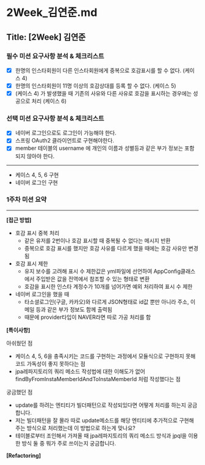 # 2Week_김연준.md

## Title: [2Week] 김연준

### 필수 미션 요구사항 분석 & 체크리스트
- [x] 한명의 인스타회원이 다른 인스타회원에게 중복으로 호감표시를 할 수 없다. (케이스 4)
- [x] 한명의 인스타회원이 11명 이상의 호감상대를 등록 할 수 없다. (케이스 5)
- [x] (케이스 4) 가 발생했을 때 기존의 사유와 다른 사유로 호감을 표시하는 경우에는 성공으로 처리 (케이스 6)
### 선택 미션 요구사항 분석 & 체크리스트
- [x] 네이버 로그인으로도 로그인이 가능해야 한다.
- [x] 스프링 OAuth2 클라이언트로 구현해야한다.
- [x] member 테이블의 username 에 개인의 이름과 성별등과 같은 부가 정보는 포함되지 않아야 한다. 
---

- 케이스 4, 5, 6 구현
- 네이버 로그인 구현
### 1주차 미션 요약

---

**[접근 방법]**



- 호감 표시 중복 처리
  - 같은 유저를 2번이나 호감 표시할 때 중복될 수 없다는 메시지 반환
  - 중복으로 호감 표시를 했지만 호감 사유를 다르게 했을 때에는 호감 사유만 변경됨
- 호감 표시 제한
  - 유지 보수를 고려해 표시 수 제한값은 yml파일에 선언하여 AppConfig클래스에서 주입받은 값을 전역에서 참조할 수 있는 형태로 변환
  - 호감을 표시한 인스타 계정수가 10개를 넘어가면 예외 처리하여 표시 수 제한
- 네이버 로그인을 했을 때
  - 타소셜로그인(구글, 카카오)와 다르게 JSON형태로 id값 뿐만 아니라 주소, 이메일 등과 같은 부가 정보도 함께 출력됨
  - 때문에 provider타입이 NAVER라면 따로 가공 처리를 함 


**[특이사항]**

아쉬웠던 점
- 케이스 4, 5, 6을 충족시키는 코드를 구현하는 과정에서 모듈식으로 구현하지 못해 코드 가독성이 좋지 못하다는 점
- jpa레파지토리의 쿼리 메소드 작성법에 대한 이해도가 없어 findByFromInstaMemberIdAndToInstaMemberId 처럼 작성했다는 점

궁금했던 점
- update를 하려는 엔티티가 빌더패턴으로 작성되있다면 어떻게 처리를 하는지 궁금합니다. 
- 저는 빌더패턴을 잘 몰라 따로 update메소드를 해당 엔티티에 추가적으로 구현해주는 방식으로 처리했는데 이 방법으로 하는게 맞나요?
- 테이블로부터 조인해서 가져올 때 jpa레파지토리의 쿼리 메소드 방식과 jpql을 이용한 방식 둘 중 뭐가 주로 쓰이는지 궁금합니다.

**[Refactoring]**
